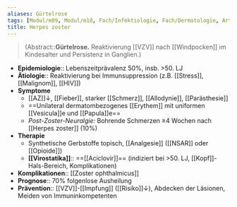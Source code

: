 ```yaml
---
aliases: Gürtelrose
tags: [Modul/m09, Modul/m18, Fach/Infektiologie, Fach/Dermatologie, Art/Pathologie]
title: Herpes zoster
---
```

> (Abstract::**Gürtelrose.** Reaktivierung [[VZV]] nach [[Windpocken]] im Kindesalter und Persistenz in Ganglien.)
- **Epidemiologie**:: Lebenszeitprävalenz 50%, insb. >50. LJ
- **Ätiologie**:: Reaktivierung bei Immunsuppression (z.B. [[Stress]], [[Malignom]], [[HIV]])
- **Symptome**
	- [[AZ]]↓, [[Fieber]], starker [[Schmerz]], [[Allodynie]], [[Parästhesie]]
	- ==Unilateral dermatombezogenes [[Erythem]] mit uniformen [[Vesicula]]e und [[Papula]]e==
	- *Post-Zoster-Neuralgie:* Bohrende Schmerzen ≥4 Wochen nach [[Herpes zoster]] (10%)
- **Therapie**
	- Synthetische Gerbstoffe topisch, [[Analgesie]] ([[NSAR]] oder [[Opioide]])
	- **[[Virostatika]]**:: ==[[Aciclovir]]== (indiziert bei >50. LJ, [[Kopf]]-Hals-Bereich, Komplikationen)
- **Komplikationen**:: [[Zoster ophthalmicus]]
- **Prognose**:: 70% folgenlose Ausheilung
- **Prävention**:: [[VZV]]-[[Impfung]] ([[Risiko]]↓), Abdecken der Läsionen, Meiden von Immuninkompetenten